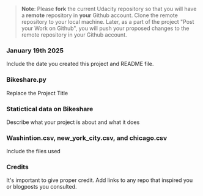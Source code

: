 >**Note**: Please **fork** the current Udacity repository so that you will have a **remote** repository in **your** Github account. Clone the remote repository to your local machine. Later, as a part of the project "Post your Work on Github", you will push your proposed changes to the remote repository in your Github account.

### January 19th 2025
Include the date you created this project and README file.

### Bikeshare.py
Replace the Project Title

### Statictical data on Bikeshare
Describe what your project is about and what it does

### Washintion.csv, new_york_city.csv, and chicago.csv
Include the files used

### Credits
It's important to give proper credit. Add links to any repo that inspired you or blogposts you consulted.

